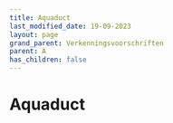 ```yaml
---
title: Aquaduct
last_modified_date: 19-09-2023
layout: page
grand_parent: Verkenningsvoorschriften
parent: A
has_children: false
---
```


Aquaduct
========

